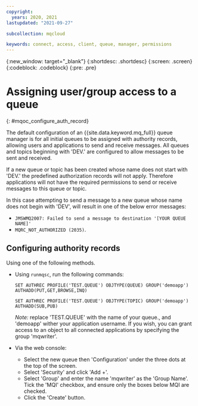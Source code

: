 ```yaml
---
copyright:
  years: 2020, 2021
lastupdated: "2021-09-27"

subcollection: mqcloud

keywords: connect, access, client, queue, manager, permissions
---
```


{:new_window: target="_blank"}
{:shortdesc: .shortdesc}
{:screen: .screen}
{:codeblock: .codeblock}
{:pre: .pre}

# Assigning user/group access to a queue
{: #mqoc_configure_auth_record}

The default configuration of an {{site.data.keyword.mq_full}} queue manager is for all initial queues to be assigned with authority records, allowing users and applications to send and receive messages. All queues and topics beginning with 'DEV.' are configured to allow messages to be sent and received.

If a new queue or topic has been created whose name does not start with 'DEV.' the predefined authorization records will not apply. Therefore applications will not have the required permissions to send or receive messages to this queue or topic.

In this case attempting to send a message to a new queue whose name does not begin with 'DEV', will result in one of the below error messages:

* `JMSWMQ2007: Failed to send a message to destination '[YOUR QUEUE NAME]'`
* `MQRC_NOT_AUTHORIZED (2035)`.

##  Configuring authority records

Using one of the following methods.

* Using `runmqsc`, run the following commands:

  `SET AUTHREC PROFILE('TEST.QUEUE') OBJTYPE(QUEUE) GROUP('demoapp') AUTHADD(PUT,GET,BROWSE,INQ)`

  `SET AUTHREC PROFILE('TEST.QUEUE') OBJTYPE(TOPIC) GROUP('demoapp') AUTHADD(SUB,PUB)`

  *Note:* replace 'TEST.QUEUE' with the name of your queue., and 'demoapp' wither your application username.  If you wish, you can grant access to an object to all connected applications by specifying the group 'mqwriter'.

* Via the web console:

  - Select the new queue then 'Configuration' under the three dots at the top of the screen.
  - Select 'Security' and click 'Add +'.
  - Select 'Group' and enter the name 'mqwriter' as the 'Group Name'. Tick the 'MQI' checkbox, and ensure only the boxes below MQI are checked.
  - Click the  'Create' button.